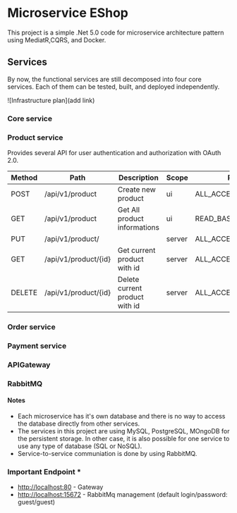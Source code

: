 # Microservice EShop

This project is a simple .Net 5.0 code for microservice architecture pattern using MediatR,CQRS, and Docker.
 
## Services

By now, the functional services are still decomposed into four core services. Each of them can be tested, built, and deployed independently.

![Infrastructure plan](add  link)

### Core service
### Product service
Provides several API for user authentication and authorization with OAuth 2.0.

| Method | Path              | Description                                   | Scope |  Privilege |
|--------|-------------------|-----------------------------------------------|-------|------------|
| POST   | /api/v1/product  | Create new product | ui    | ALL_ACCESS |
| GET    | /api/v1/product  | Get All product informations                | ui    | READ_BASIC_INFORMATION |
| PUT    | /api/v1/product/ |  | server | ALL_ACCESS |
| GET    | /api/v1/product/{id} | Get current product with id  | server | ALL_ACCESS |
| DELETE    | /api/v1/product/{id}  | Delete current product with id | server | ALL_ACCESS |
### Order service
### Payment service
### APIGateway
### RabbitMQ



#### Notes
* Each microservice has it's own database and there is no way to access the database directly from other services.
* The services in this project are using MySQL, PostgreSQL, MOngoDB for the persistent storage. In other case, it is also possible for one service 
to use any type of database (SQL or NoSQL).
* Service-to-service communiation is done by using RabbitMQ.


### Important Endpoint *
* [http://localhost:80](http://localhost:80) - Gateway
* [http://localhost:15672](http://localhost:15672) - RabbitMq management (default login/password: guest/guest)
